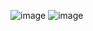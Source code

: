 ![image](https://github.com/user-attachments/assets/7a71b349-9cef-408d-90fc-279227fb370f)
![image](https://github.com/user-attachments/assets/ae307e39-c9ca-4714-87f6-3cc7f7955890)
